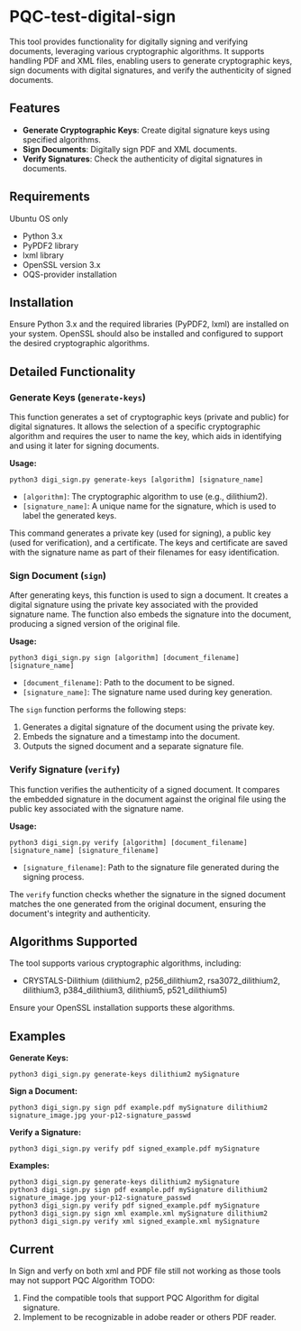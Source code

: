 # PQC-test-digital-sign
This tool provides functionality for digitally signing and verifying documents, leveraging various cryptographic algorithms. It supports handling PDF and XML files, enabling users to generate cryptographic keys, sign documents with digital signatures, and verify the authenticity of signed documents.

## Features

- **Generate Cryptographic Keys**: Create digital signature keys using specified algorithms.
- **Sign Documents**: Digitally sign PDF and XML documents.
- **Verify Signatures**: Check the authenticity of digital signatures in documents.

## Requirements

Ubuntu OS only
- Python 3.x
- PyPDF2 library
- lxml library
- OpenSSL version 3.x
- OQS-provider installation

## Installation

Ensure Python 3.x and the required libraries (PyPDF2, lxml) are installed on your system. OpenSSL should also be installed and configured to support the desired cryptographic algorithms.

## Detailed Functionality

### Generate Keys (`generate-keys`)

This function generates a set of cryptographic keys (private and public) for digital signatures. It allows the selection of a specific cryptographic algorithm and requires the user to name the key, which aids in identifying and using it later for signing documents.

**Usage:**

```
python3 digi_sign.py generate-keys [algorithm] [signature_name]
```

- `[algorithm]`: The cryptographic algorithm to use (e.g., dilithium2).
- `[signature_name]`: A unique name for the signature, which is used to label the generated keys.

This command generates a private key (used for signing), a public key (used for verification), and a certificate. The keys and certificate are saved with the signature name as part of their filenames for easy identification.

### Sign Document (`sign`)

After generating keys, this function is used to sign a document. It creates a digital signature using the private key associated with the provided signature name. The function also embeds the signature into the document, producing a signed version of the original file.

**Usage:**

```
python3 digi_sign.py sign [algorithm] [document_filename] [signature_name]
```

- `[document_filename]`: Path to the document to be signed.
- `[signature_name]`: The signature name used during key generation.

The `sign` function performs the following steps:
1. Generates a digital signature of the document using the private key.
2. Embeds the signature and a timestamp into the document.
3. Outputs the signed document and a separate signature file.

### Verify Signature (`verify`)

This function verifies the authenticity of a signed document. It compares the embedded signature in the document against the original file using the public key associated with the signature name.

**Usage:**

```
python3 digi_sign.py verify [algorithm] [document_filename] [signature_name] [signature_filename]
```

- `[signature_filename]`: Path to the signature file generated during the signing process.

The `verify` function checks whether the signature in the signed document matches the one generated from the original document, ensuring the document's integrity and authenticity.

## Algorithms Supported

The tool supports various cryptographic algorithms, including:

- CRYSTALS-Dilithium (dilithium2, p256_dilithium2, rsa3072_dilithium2, dilithium3, p384_dilithium3, dilithium5, p521_dilithium5)

Ensure your OpenSSL installation supports these algorithms.

## Examples

**Generate Keys:**

```
python3 digi_sign.py generate-keys dilithium2 mySignature
```

**Sign a Document:**

```
python3 digi_sign.py sign pdf example.pdf mySignature dilithium2 signature_image.jpg your-p12-signature_passwd
```

**Verify a Signature:**

```
python3 digi_sign.py verify pdf signed_example.pdf mySignature
```

**Examples:**
```
python3 digi_sign.py generate-keys dilithium2 mySignature
python3 digi_sign.py sign pdf example.pdf mySignature dilithium2 signature_image.jpg your-p12-signature_passwd
python3 digi_sign.py verify pdf signed_example.pdf mySignature 
python3 digi_sign.py sign xml example.xml mySignature dilithium2
python3 digi_sign.py verify xml signed_example.xml mySignature
```

## Current
In Sign and verfy on both xml and PDF file still not working as those tools may not support PQC Algorithm
TODO:
1. Find the compatible tools that support  PQC Algorithm for digital signature. 
2. Implement to be recognizable in adobe reader or others PDF reader.
